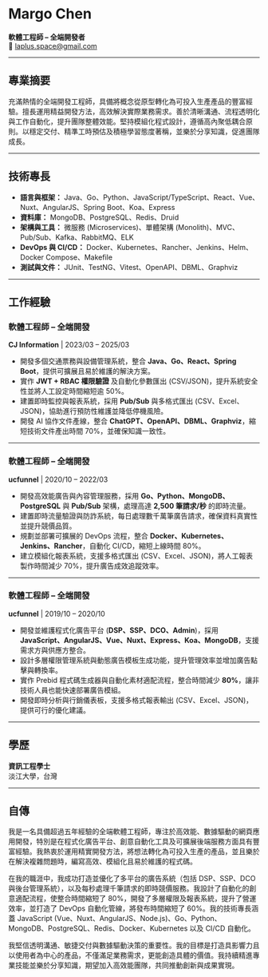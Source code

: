 # Margo Chen
**軟體工程師 – 全端開發者**  
📧 laplus.space@gmail.com  

---

## 專業摘要
充滿熱情的全端開發工程師，具備將概念從原型轉化為可投入生產產品的豐富經驗。擅長運用精益開發方法，高效解決實際業務需求。善於清晰溝通、流程透明化與工作自動化，提升團隊整體效能。堅持模組化程式設計，遵循高內聚低耦合原則。以穩定交付、精準工時預估及積極學習態度著稱，並樂於分享知識，促進團隊成長。

---

## 技術專長
- **語言與框架：** Java、Go、Python、JavaScript/TypeScript、React、Vue、Nuxt、AngularJS、Spring Boot、Koa、Express
- **資料庫：** MongoDB、PostgreSQL、Redis、Druid
- **架構與工具：** 微服務 (Microservices)、單體架構 (Monolith)、MVC、Pub/Sub、Kafka、RabbitMQ、ELK
- **DevOps 與 CI/CD：** Docker、Kubernetes、Rancher、Jenkins、Helm、Docker Compose、Makefile
- **測試與文件：** JUnit、TestNG、Vitest、OpenAPI、DBML、Graphviz

---

## 工作經驗

### 軟體工程師 – 全端開發  
**CJ Information** | 2023/03 – 2025/03  
- 開發多個交通票務與設備管理系統，整合 **Java、Go、React、Spring Boot**，提供可擴展且易於維護的解決方案。  
- 實作 **JWT + RBAC 權限驗證** 及自動化參數匯出 (CSV/JSON)，提升系統安全性並將人工設定時間縮短逾 50%。  
- 建置即時監控與報表系統，採用 **Pub/Sub** 與多格式匯出 (CSV、Excel、JSON)，協助進行預防性維護並降低停機風險。  
- 開發 AI 協作文件產線，整合 **ChatGPT、OpenAPI、DBML、Graphviz**，縮短技術文件產出時間 70%，並確保知識一致性。  

---

### 軟體工程師 – 全端開發  
**ucfunnel** | 2020/10 – 2022/03  
- 開發高效能廣告與內容管理服務，採用 **Go、Python、MongoDB、PostgreSQL** 與 **Pub/Sub** 架構，處理高達 **2,500 筆請求/秒** 的即時流量。  
- 建置即時流量驗證與防詐系統，每日處理數千萬筆廣告請求，確保資料真實性並提升競價品質。  
- 規劃並部署可擴展的 DevOps 流程，整合 **Docker、Kubernetes、Jenkins、Rancher**，自動化 CI/CD，縮短上線時間 80%。
- 建立模組化報表系統，支援多格式匯出 (CSV、Excel、JSON)，將人工報表製作時間減少 70%，提升廣告成效追蹤效率。  

---

### 軟體工程師 – 全端開發  
**ucfunnel** | 2019/10 – 2020/10  
- 開發並維護程式化廣告平台 (**DSP、SSP、DCO、Admin**)，採用 **JavaScript、AngularJS、Vue、Nuxt、Express、Koa、MongoDB**，支援需求方與供應方整合。  
- 設計多層權限管理系統與動態廣告模板生成功能，提升管理效率並增加廣告點擊與轉換率。  
- 實作 Prebid 程式碼生成器與自動化素材適配流程，整合時間減少 **80%**，讓非技術人員也能快速部署廣告模組。  
- 開發即時分析與行銷儀表板，支援多格式報表輸出 (CSV、Excel、JSON)，提供可行的優化建議。  

---

## 學歷
**資訊工程學士**  
淡江大學，台灣  

---

## 自傳

我是一名具備超過五年經驗的全端軟體工程師，專注於高效能、數據驅動的網頁應用開發，特別是在程式化廣告平台、創意自動化工具及可擴展後端服務方面具有豐富經驗。我熱衷於運用精實開發方法，將想法轉化為可投入生產的產品，並且樂於在解決複雜問題時，編寫高效、模組化且易於維護的程式碼。

在我的職涯中，我成功打造並優化了多平台的廣告系統（包括 DSP、SSP、DCO 與後台管理系統），以及每秒處理千筆請求的即時競價服務。我設計了自動化的創意適配流程，使整合時間縮短了 80%，開發了多層權限及報表系統，提升了營運效率，並打造了 DevOps 自動化管線，將發布時間縮短了 60%。我的技術專長涵蓋 JavaScript (Vue、Nuxt、AngularJS、Node.js)、Go、Python、MongoDB、PostgreSQL、Redis、Docker、Kubernetes 以及 CI/CD 自動化。

我堅信透明溝通、敏捷交付與數據驅動決策的重要性。我的目標是打造具影響力且以使用者為中心的產品，不僅滿足業務需求，更能創造具體的價值。我持續精進專業技能並樂於分享知識，期望加入高效能團隊，共同推動創新與成果實現。